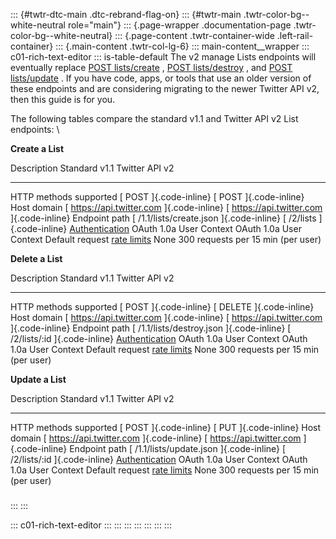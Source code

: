 ::: {#twtr-dtc-main .dtc-rebrand-flag-on}
::: {#twtr-main .twtr-color-bg--white-neutral role="main"}
::: {.page-wrapper .documentation-page .twtr-color-bg--white-neutral}
::: {.page-content .twtr-container-wide .left-rail-container}
::: {.main-content .twtr-col-lg-6}
::: main-content__wrapper
::: c01-rich-text-editor
::: is-table-default
The v2 manage Lists endpoints will eventually replace [POST
lists/create](https://developer.twitter.com/en/docs/twitter-api/v1/accounts-and-users/create-manage-lists/api-reference/post-lists-create)
, [POST
lists/destroy](https://developer.twitter.com/en/docs/twitter-api/v1/accounts-and-users/create-manage-lists/api-reference/post-lists-destroy)
, and [POST
lists/update](https://developer.twitter.com/en/docs/twitter-api/v1/accounts-and-users/create-manage-lists/api-reference/post-lists-update)
. If you have code, apps, or tools that use an older version of these
endpoints and are considering migrating to the newer Twitter API v2,
then this guide is for you.

The following tables compare the standard v1.1 and Twitter API v2 List
endpoints: \

**Create a List**

  Description                                                                     Standard v1.1                               Twitter API v2
  ------------------------------------------------------------------------------- ------------------------------------------- -------------------------------------------
  HTTP methods supported                                                          [ POST ]{.code-inline}                      [ POST ]{.code-inline}
  Host domain                                                                     [ https://api.twitter.com ]{.code-inline}   [ https://api.twitter.com ]{.code-inline}
  Endpoint path                                                                   [ /1.1/lists/create.json ]{.code-inline}    [ /2/lists ]{.code-inline}
  [Authentication](/content/developer-twitter/en/docs/authentication)             OAuth 1.0a User Context                     OAuth 1.0a User Context
  Default request [rate limits](/content/developer-twitter/en/docs/rate-limits)   None                                        300 requests per 15 min (per user)

**Delete a List**

  Description                                                                     Standard v1.1                               Twitter API v2
  ------------------------------------------------------------------------------- ------------------------------------------- -------------------------------------------
  HTTP methods supported                                                          [ POST ]{.code-inline}                      [ DELETE ]{.code-inline}
  Host domain                                                                     [ https://api.twitter.com ]{.code-inline}   [ https://api.twitter.com ]{.code-inline}
  Endpoint path                                                                   [ /1.1/lists/destroy.json ]{.code-inline}   [ /2/lists/:id ]{.code-inline}
  [Authentication](/content/developer-twitter/en/docs/authentication)             OAuth 1.0a User Context                     OAuth 1.0a User Context
  Default request [rate limits](/content/developer-twitter/en/docs/rate-limits)   None                                        300 requests per 15 min (per user)

**Update a List**

  Description                                                                     Standard v1.1                               Twitter API v2
  ------------------------------------------------------------------------------- ------------------------------------------- -------------------------------------------
  HTTP methods supported                                                          [ POST ]{.code-inline}                      [ PUT ]{.code-inline}
  Host domain                                                                     [ https://api.twitter.com ]{.code-inline}   [ https://api.twitter.com ]{.code-inline}
  Endpoint path                                                                   [ /1.1/lists/update.json ]{.code-inline}    [ /2/lists/:id ]{.code-inline}
  [Authentication](/content/developer-twitter/en/docs/authentication)             OAuth 1.0a User Context                     OAuth 1.0a User Context
  Default request [rate limits](/content/developer-twitter/en/docs/rate-limits)   None                                        300 requests per 15 min (per user)

### 
:::
:::

::: c01-rich-text-editor
:::
:::
:::
:::
:::
:::
:::
